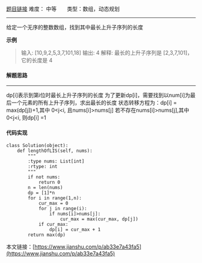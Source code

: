  [题目链接](https://leetcode-cn.com/problems/longest-increasing-subsequence/)
难度： 中等          &nbsp;&nbsp;&nbsp;&nbsp;&nbsp;&nbsp;类型：数组，动态规划
***
给定一个无序的整数数组，找到其中最长上升子序列的长度

**示例**
>输入: [10,9,2,5,3,7,101,18]
输出: 4 
解释: 最长的上升子序列是 [2,3,7,101]，它的长度是 4

#### 解题思路
***
dp[i]表示到第i位时最长上升子序列的长度
为了更新dp[i]，需要找到以num[i]为最后一个元素的所有上升子序列，求出最长的长度
状态转移方程为：dp[i] = max(dp[j])+1,其中 0<j<i, 且nums[i]>nums[j]
若不存在nums[i]>nums[j],其中0<j<i, 则dp[i] =1

#### 代码实现
```
class Solution(object):
    def lengthOfLIS(self, nums):
        """
        :type nums: List[int]
        :rtype: int
        """
        if not nums:
            return 0    
        n = len(nums)
        dp = [1]*n
        for i in range(1,n):
            cur_max = 0
            for j in range(i):
                if nums[i]>nums[j]:
                    cur_max = max(cur_max, dp[j])   
            if cur_max:
                dp[i] = cur_max + 1         
        return max(dp)
```

本文链接：[https://www.jianshu.com/p/ab33e7a43fa5](https://www.jianshu.com/p/ab33e7a43fa5)
